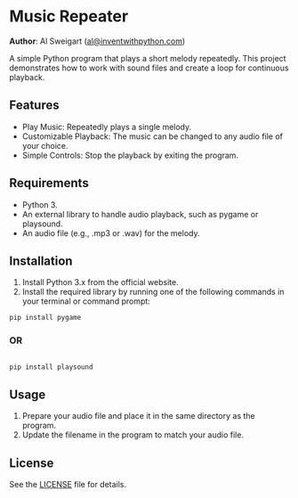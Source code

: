 # Music Repeater
**Author**: Al Sweigart (al@inventwithpython.com)

A simple Python program that plays a short melody repeatedly. This project demonstrates how to work with sound files and create a loop for continuous playback.

## Features
- Play Music: Repeatedly plays a single melody.
- Customizable Playback: The music can be changed to any audio file of your choice.
- Simple Controls: Stop the playback by exiting the program.

## Requirements
- Python 3.
- An external library to handle audio playback, such as pygame or playsound.
- An audio file (e.g., .mp3 or .wav) for the melody.

## Installation
1. Install Python 3.x from the official website.
2. Install the required library by running one of the following commands in your terminal or command prompt:

```bash
pip install pygame
```
### OR
```bash

pip install playsound
```
## Usage
1. Prepare your audio file and place it in the same directory as the program.
2. Update the filename in the program to match your audio file.

## License
See the [LICENSE](LICENSE) file for details.
